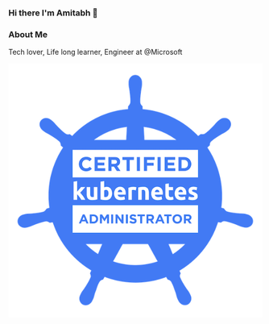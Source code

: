 ### Hi there I'm Amitabh 👋

<!--
**ms-amitabh90/ms-amitabh90** is a ✨ _special_ ✨ repository because its `README.md` (this file) appears on your GitHub profile.

Here are some ideas to get you started:

- 🔭 I’m currently working on ...
- 🌱 I’m currently learning ...
- 👯 I’m looking to collaborate on ...
- 🤔 I’m looking for help with ...
- 💬 Ask me about ...
- 📫 How to reach me: ...
- 😄 Pronouns: ...
- ⚡ Fun fact: ...
-->

### About Me

Tech lover, Life long learner, Engineer at @Microsoft

![This is an image](https://github.com/ms-amitabh90/ms-amitabh90/blob/main/cka-certified-kubernetes-administrator.png)



